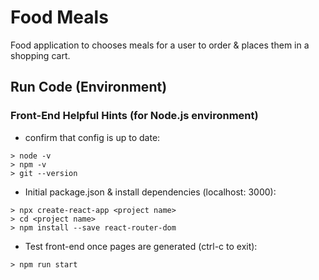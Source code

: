 # Food Meals
Food application to chooses meals for a user to order & places them in a shopping cart. 


## Run Code (Environment)
### Front-End Helpful Hints (for Node.js environment)
- confirm that config is up to date:

```
> node -v
> npm -v
> git --version
```

- Initial package.json & install dependencies (localhost: 3000):
```
> npx create-react-app <project name>
> cd <project name>
> npm install --save react-router-dom
```
- Test front-end once pages are generated (ctrl-c to exit):
```
> npm run start
```
